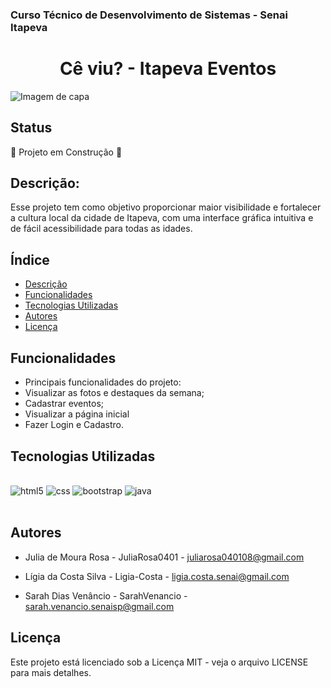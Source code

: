 ### Curso Técnico de Desenvolvimento de Sistemas - Senai Itapeva
<h1 align="center">Cê viu? - Itapeva Eventos</h1>

![Imagem de capa](/assets/img/readme/CÊ%20VIU%20-%20ITAPEVA%20EVENTOS.png)

## Status
🚧 Projeto em Construção 🚧

## Descrição:
Esse projeto tem como objetivo proporcionar maior visibilidade e fortalecer a cultura local da cidade de Itapeva, com uma interface gráfica intuitiva e de fácil acessibilidade para todas as idades.

## Índice
* [Descrição](#descrição)
* [Funcionalidades](#funcionalidades)
* [Tecnologias Utilizadas](#tecnologias-utilizadas)
* [Autores](#autores)
* [Licença](#licença)

## Funcionalidades
- Principais funcionalidades do projeto:
 - Visualizar as fotos e destaques da semana;
 - Cadastrar eventos;
 - Visualizar a página inicial
 - Fazer Login e Cadastro.
## Tecnologias Utilizadas
<div style="display: inline_block"><br/>
<img aling="center" alt="html5" src="https://img.shields.io/badge/HTML5-E34F26?style=for-the-badge&logo=html5&logoColor=white">
<img aling="center" alt="css" src="https://img.shields.io/badge/CSS3-1572B6?style=for-the-badge&logo=css3&logoColor=white">
<img aling="center" alt="bootstrap" src="https://img.shields.io/badge/Bootstrap-563D7C?style=for-the-badge&logo=bootstrap&logoColor=white">
<img aling="center" alt="java" src="https://img.shields.io/badge/JavaScript-323330?style=for-the-badge&logo=javascript&logoColor=F7DF1E">
<div><br/>

## Autores

- Julia de Moura Rosa - JuliaRosa0401 - juliarosa040108@gmail.com

- Lígia da Costa Silva - Ligia-Costa - ligia.costa.senai@gmail.com

- Sarah Dias Venâncio - SarahVenancio - sarah.venancio.senaisp@gmail.com

## Licença

Este projeto está licenciado sob a Licença MIT - veja o arquivo LICENSE para mais detalhes.